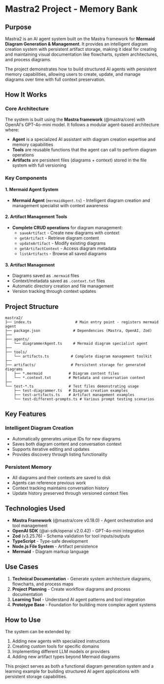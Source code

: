 # Mastra2 Project - Memory Bank

## Purpose
Mastra2 is an AI agent system built on the Mastra framework for **Mermaid Diagram Generation & Management**. It provides an intelligent diagram creation system with persistent artifact storage, making it ideal for creating and maintaining visual documentation like flowcharts, system architectures, and process diagrams.

The project demonstrates how to build structured AI agents with persistent memory capabilities, allowing users to create, update, and manage diagrams over time with full context preservation.

## How It Works

### Core Architecture
The system is built using the **Mastra framework** (@mastra/core) with OpenAI's GPT-4o-mini model. It follows a modular agent-based architecture where:

- **Agent** is a specialized AI assistant with diagram creation expertise and memory capabilities
- **Tools** are reusable functions that the agent can call to perform diagram operations
- **Artifacts** are persistent files (diagrams + context) stored in the file system with full versioning

### Key Components

#### 1. Mermaid Agent System
- **Mermaid Agent** (`mermaidAgent.ts`) - Intelligent diagram creation and management specialist with context awareness

#### 2. Artifact Management Tools
- **Complete CRUD operations** for diagram management:
  - `saveArtifact` - Create new diagrams with context
  - `getArtifact` - Retrieve diagram content
  - `updateArtifact` - Modify existing diagrams
  - `getArtifactContext` - Access diagram metadata
  - `listArtifacts` - Browse all saved diagrams

#### 3. Artifact Management
- Diagrams saved as `.mermaid` files
- Context/metadata saved as `.context.txt` files
- Automatic directory creation and file management
- Version tracking through context updates

## Project Structure

```
mastra2/
├── index.ts                    # Main entry point - registers mermaid agent
├── package.json               # Dependencies (Mastra, OpenAI, Zod)
├── 
├── agents/
│   └── diagrammerAgent.ts     # Mermaid diagram specialist agent
├── 
├── tools/
│   └── artifacts.ts          # Complete diagram management toolkit
├── 
├── artifacts/                # Persistent storage for generated diagrams
│   ├── *.mermaid            # Diagram content files
│   └── *.context.txt        # Metadata and conversation context
├── 
└── test-*.ts                # Test files demonstrating usage
    ├── test-diagrammer.ts   # Diagram creation examples
    ├── test-artifacts.ts    # Artifact management examples
    └── test-different-prompts.ts # Various prompt testing scenarios
```

## Key Features

### Intelligent Diagram Creation
- Automatically generates unique IDs for new diagrams
- Saves both diagram content and conversation context
- Supports iterative editing and updates
- Provides discovery through listing functionality

### Persistent Memory
- All diagrams and their contexts are saved to disk
- Agents can reference previous work
- Context tracking maintains conversation history
- Update history preserved through versioned context files

## Technologies Used

- **Mastra Framework** (@mastra/core v0.18.0) - Agent orchestration and tool management
- **OpenAI SDK** (@ai-sdk/openai v2.0.42) - GPT-4o-mini integration
- **Zod** (v3.25.76) - Schema validation for tool inputs/outputs
- **TypeScript** - Type-safe development
- **Node.js File System** - Artifact persistence
- **Mermaid** - Diagram markup language

## Use Cases

1. **Technical Documentation** - Generate system architecture diagrams, flowcharts, and process maps
2. **Project Planning** - Create workflow diagrams and process documentation
3. **Learning Tool** - Understand AI agent patterns and tool integration
4. **Prototype Base** - Foundation for building more complex agent systems

## How to Use

The system can be extended by:
1. Adding new agents with specialized instructions
2. Creating custom tools for specific domains
3. Implementing different LLM models or providers
4. Adding new artifact types beyond Mermaid diagrams

This project serves as both a functional diagram generation system and a learning example for building structured AI agent applications with persistent storage capabilities.
